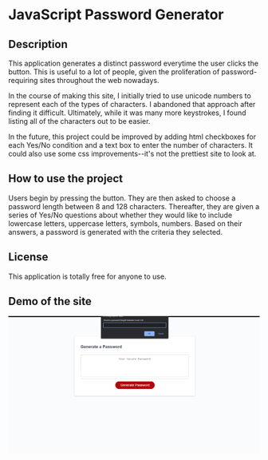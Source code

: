 # JavaScript Password Generator

## Description
This application generates a distinct password everytime the user clicks the button. This is useful to a lot of people, given the proliferation of password-requiring sites throughout the web nowadays. 

In the course of making this site, I initially tried to use unicode numbers to represent each of the types of characters. I abandoned that approach after finding it difficult. Ultimately, while it was many more keystrokes, I found listing all of the characters out to be easier. 

In the future, this project could be improved by adding html checkboxes for each Yes/No condition and a text box to enter the number of characters. It could also use some css improvements--it's not the prettiest site to look at.

## How to use the project
Users begin by pressing the button. They are then asked to choose a password length between 8 and 128 characters. Thereafter, they are given a series of Yes/No questions about whether they would like to include lowercase letters, uppercase letters, symbols, numbers. Based on their answers, a password is generated with the criteria they selected.

## License
This application is totally free for anyone to use. 

## Demo of the site
<img src="./Assets/Site-Demo.png">